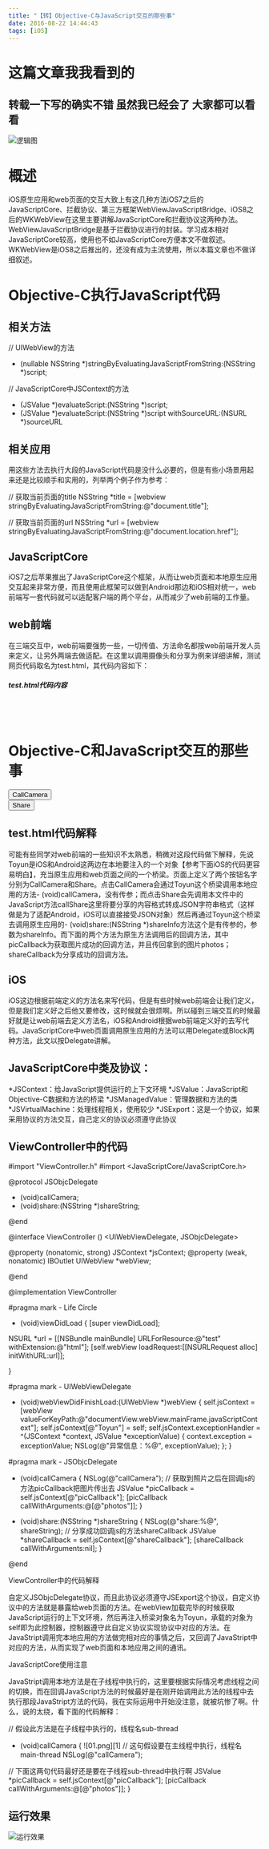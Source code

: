```yaml
---
title: "【转】Objective-C与JavaScript交互的那些事"
date: 2016-08-22 14:44:43
tags: [iOS]
---
```

# 这篇文章我我看到的
## 转载一下写的确实不错 虽然我已经会了 大家都可以看看

![逻辑图](http://loxe.oss-cn-hangzhou.aliyuncs.com/usr/uploads/2016/02/4180292298.png)

# 概述
iOS原生应用和web页面的交互大致上有这几种方法iOS7之后的JavaScriptCore、拦截协议、第三方框架WebViewJavaScriptBridge、iOS8之后的WKWebView在这里主要讲解JavaScriptCore和拦截协议这两种办法。WebViewJavaScriptBridge是基于拦截协议进行的封装。学习成本相对JavaScriptCore较高，使用也不如JavaScriptCore方便本文不做叙述。WKWebView是iOS8之后推出的，还没有成为主流使用，所以本篇文章也不做详细叙述。


<!--more-->

# Objective-C执行JavaScript代码

## 相关方法

// UIWebView的方法
- (nullable NSString *)stringByEvaluatingJavaScriptFromString:(NSString *)script;

// JavaScriptCore中JSContext的方法
- (JSValue *)evaluateScript:(NSString *)script;
- (JSValue *)evaluateScript:(NSString *)script withSourceURL:(NSURL *)sourceURL

## 相关应用

用这些方法去执行大段的JavaScript代码是没什么必要的，但是有些小场景用起来还是比较顺手和实用的，列举两个例子作为参考：

// 获取当前页面的title
NSString *title = [webview stringByEvaluatingJavaScriptFromString:@"document.title"];

// 获取当前页面的url
NSString *url = [webview stringByEvaluatingJavaScriptFromString:@"document.location.href"];

## JavaScriptCore

iOS7之后苹果推出了JavaScriptCore这个框架，从而让web页面和本地原生应用交互起来非常方便，而且使用此框架可以做到Android那边和iOS相对统一，web前端写一套代码就可以适配客户端的两个平台，从而减少了web前端的工作量。

## web前端

在三端交互中，web前端要强势一些，一切传值、方法命名都按web前端开发人员来定义，让另外两端去做适配。在这里以调用摄像头和分享为例来详细讲解，测试网页代码取名为test.html，其代码内容如下：
##### test.html代码内容

<!DOCTYPE html>
<html>
<head lang="en">
<meta charset="UTF-8">
</head>
<body>
<div style="margin-top: 100px">
<h1>Objective-C和JavaScript交互的那些事</h1>
<input type="button" value="CallCamera" onclick="Toyun.callCamera()">
</div>       

<div>
<input type="button" value="Share" onclick="callShare()">
</div>

<script>
var callShare = function() {
var shareInfo = JSON.stringify({"title": "标题", "desc": "内容", "shareUrl": "http://www.jianshu.com/p/f896d73c670a",
"shareIco":"http://upload-images.jianshu.io/upload_images/1192353-fd26211d54aea8a9.png?imageMogr2/auto-orient/strip%7CimageView2/2/w/1240"});
Toyun.share(shareInfo);
}

var picCallback = function(photos) {
alert(photos);
}

var shareCallback = function(){
alert('success');
}
</script>
</body>
</html>

## test.html代码解释

可能有些同学对web前端的一些知识不太熟悉，稍微对这段代码做下解释，先说Toyun是iOS和Android这两边在本地要注入的一个对象【参考下面iOS的代码更容易明白】，充当原生应用和web页面之间的一个桥梁。页面上定义了两个按钮名字分别为CallCamera和Share。点击CallCamera会通过Toyun这个桥梁调用本地应用的方法- (void)callCamera，没有传参；而点击Share会先调用本文件中的JavaScript方法callShare这里将要分享的内容格式转成JSON字符串格式（这样做是为了适配Android，iOS可以直接接受JSON对象）然后再通过Toyun这个桥梁去调用原生应用的- (void)share:(NSString *)shareInfo方法这个是有传参的，参数为shareInfo。而下面的两个方法为原生方法调用后的回调方法，其中picCallback为获取图片成功的回调方法，并且传回拿到的图片photos；shareCallback为分享成功的回调方法。

## iOS

iOS这边根据前端定义的方法名来写代码，但是有些时候web前端会让我们定义，但是我们定义好之后他又要修改，这时候就会很烦啊。所以碰到三端交互的时候最好就是让web前端去定义方法名，iOS和Android根据web前端定义好的去写代码。JavaScriptCore中web页面调用原生应用的方法可以用Delegate或Block两种方法，此文以按Delegate讲解。

## JavaScriptCore中类及协议：

*JSContext：给JavaScript提供运行的上下文环境
*JSValue：JavaScript和Objective-C数据和方法的桥梁
*JSManagedValue：管理数据和方法的类
*JSVirtualMachine：处理线程相关，使用较少
*JSExport：这是一个协议，如果采用协议的方法交互，自己定义的协议必须遵守此协议

## ViewController中的代码

#import "ViewController.h"
#import <JavaScriptCore/JavaScriptCore.h>

@protocol JSObjcDelegate <JSExport>

- (void)callCamera;
- (void)share:(NSString *)shareString;

@end

@interface ViewController () <UIWebViewDelegate, JSObjcDelegate>

@property (nonatomic, strong) JSContext *jsContext;
@property (weak, nonatomic) IBOutlet UIWebView *webView;

@end

@implementation ViewController

#pragma mark - Life Circle

- (void)viewDidLoad {
[super viewDidLoad];

NSURL *url = [[NSBundle mainBundle] URLForResource:@"test" withExtension:@"html"];
[self.webView loadRequest:[[NSURLRequest alloc] initWithURL:url]];

}

#pragma mark - UIWebViewDelegate

- (void)webViewDidFinishLoad:(UIWebView *)webView {
self.jsContext = [webView valueForKeyPath:@"documentView.webView.mainFrame.javaScriptContext"];
self.jsContext[@"Toyun"] = self;
self.jsContext.exceptionHandler = ^(JSContext *context, JSValue *exceptionValue) {
context.exception = exceptionValue;
NSLog(@"异常信息：%@", exceptionValue);
};
}

#pragma mark - JSObjcDelegate

- (void)callCamera {
NSLog(@"callCamera");
// 获取到照片之后在回调js的方法picCallback把图片传出去
JSValue *picCallback = self.jsContext[@"picCallback"];
[picCallback callWithArguments:@[@"photos"]];
}

- (void)share:(NSString *)shareString {
NSLog(@"share:%@", shareString);
// 分享成功回调js的方法shareCallback
JSValue *shareCallback = self.jsContext[@"shareCallback"];
[shareCallback callWithArguments:nil];
}

@end

ViewController中的代码解释

自定义JSObjcDelegate协议，而且此协议必须遵守JSExport这个协议，自定义协议中的方法就是暴露给web页面的方法。在webView加载完毕的时候获取JavaScript运行的上下文环境，然后再注入桥梁对象名为Toyun，承载的对象为self即为此控制器，控制器遵守此自定义协议实现协议中对应的方法。在JavaStript调用完本地应用的方法做完相对应的事情之后，又回调了JavaStript中对应的方法，从而实现了web页面和本地应用之间的通讯。

JavaScriptCore使用注意

JavaStript调用本地方法是在子线程中执行的，这里要根据实际情况考虑线程之间的切换，而在回调JavaScript方法的时候最好是在刚开始调用此方法的线程中去执行那段JavaStript方法的代码，我在实际运用中开始没注意，就被坑惨了啊。什么，说的太绕，看下面的代码解释：

//  假设此方法是在子线程中执行的，线程名sub-thread
- (void)callCamera {     ![01.png][1]
// 这句假设要在主线程中执行，线程名main-thread
NSLog(@"callCamera");  

// 下面这两句代码最好还是要在子线程sub-thread中执行啊
JSValue *picCallback = self.jsContext[@"picCallback"];
[picCallback callWithArguments:@[@"photos"]];
}

## 运行效果
![运行效果](http://loxe.oss-cn-hangzhou.aliyuncs.com/usr/uploads/2016/02/990754480.png)